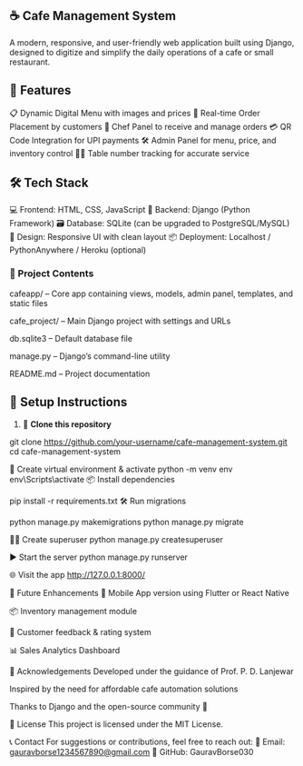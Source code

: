 
## ☕ Cafe Management System

A modern, responsive, and user-friendly web application built using Django, designed to digitize and simplify the daily operations of a cafe or small restaurant.

## 🚀 Features

 📋 Dynamic Digital Menu with images and prices
 🧾 Real-time Order Placement by customers
 🔔 Chef Panel to receive and manage orders
 💳 QR Code Integration for UPI payments
 🛠️ Admin Panel for menu, price, and inventory control
 🧑‍🍳 Table number tracking for accurate service


## 🛠️ Tech Stack

 💻 Frontend: HTML, CSS, JavaScript
 🐍 Backend: Django (Python Framework)
 🗃️ Database: SQLite (can be upgraded to PostgreSQL/MySQL)
 🎨 Design: Responsive UI with clean layout
 📦 Deployment: Localhost / PythonAnywhere / Heroku (optional)



### 📁 Project Contents

cafeapp/ – Core app containing views, models, admin panel, templates, and static files

cafe_project/ – Main Django project with settings and URLs

db.sqlite3 – Default database file

manage.py – Django’s command-line utility

README.md – Project documentation

## 🔧 Setup Instructions

1. 🔽 **Clone this repository**


git clone https://github.com/your-username/cafe-management-system.git
cd cafe-management-system

🐍 Create virtual environment & activate
python -m venv env
env\Scripts\activate
📦 Install dependencies

pip install -r requirements.txt
🛠️ Run migrations

python manage.py makemigrations
python manage.py migrate


🧑‍💻 Create superuser
python manage.py createsuperuser


▶️ Start the server
python manage.py runserver


🌐 Visit the app
http://127.0.0.1:8000/



📌 Future Enhancements
📱 Mobile App version using Flutter or React Native

📦 Inventory management module

💬 Customer feedback & rating system

📊 Sales Analytics Dashboard

🙏 Acknowledgements
Developed under the guidance of Prof. P. D. Lanjewar

Inspired by the need for affordable cafe automation solutions

Thanks to Django and the open-source community 💙

📃 License
This project is licensed under the MIT License.

📞 Contact
For suggestions or contributions, feel free to reach out:
📧 Email: gauravborse1234567890@gmail.com
🔗 GitHub: GauravBorse030

